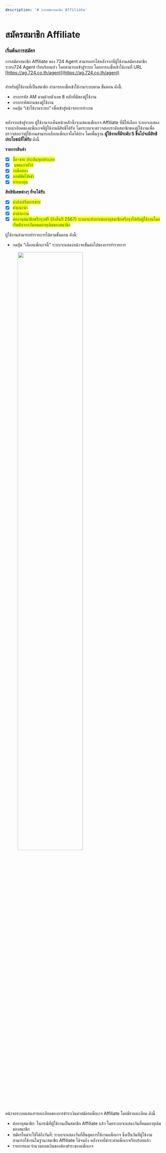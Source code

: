 ```yaml
---
description: '# การสมัครสมาชิก Affiliate'
---
```


# สมัครสมาชิก Affiliate

### เริ่มต้นการสมัคร

การสมัครสมาชิก Affiliate ของ 724 Agent สามารถทำได้หลังจากที่ผู้ใช้งานสมัครสมาชิกระบบ724 Agent เรียบร้อยแล้ว โดยสามารถเข้าสู่ระบบ โดยการลงชื่อเข้าใช้งานที่ URL [https://ag.724.co.th/agent](https://ag.724.co.th/agent)

<figure><img src="https://drive.google.com/uc?export=view&#x26;id=1lYgRiGzppFXHqCuXPr1qtoiOX3PXmC8T" alt=""><figcaption></figcaption></figure>

สำหรับผู้ใช้งานที่เป็นสมาชิก สามารถลงชื่อเข้าใช้งานระบบตาม ขั้นตอน ดังนี้:

* กรอกรหัส AM ตามด้วยตัวเลข 8 หลักที่มีของผู้ใช้งาน
* กรอกรหัสผ่านของผู้ใช้งาน
* กดปุ่ม “เข้าใช้งานระบบ” เพื่อเข้าสู่หน้าจอการทำงาน

<figure><img src="https://drive.google.com/uc?export=view&#x26;id=1Y-rkRDkAv8RmNKj3FI4M255fzd2KTfbl" alt=""><figcaption></figcaption></figure>

หลังจากเข้าสู่ระบบ ผู้ใช้งานจะเห็นหน้าหลักซึ่งจะแสดงแพ็กเกจ Affiliate ที่มีให้เลือก ระบบจะแสดงรายละเอียดของแพ็กเกจที่ผู้ใช้งานมีสิทธิ์ได้รับ โดยระบบจะตรวจสอบระดับสมาชิกของผู้ใช้งานเพื่อตรวจสอบว่าผู้ใช้งานสามารถเลือกแพ็กเกจใดได้บ้าง โดยพื้นฐาน **ผู้ใช้งานที่มีระดับ 5 ขึ้นไปจะมีสิทธิประโยชน์ที่ได้รับ** ดังนี้

**รายการสินค้า**

* [x] <mark style="color:green;">ซื้อ-ขาย ประกันทุกประเภท</mark>
* [x] &#x20;<mark style="color:green;">แพคเกจทัวร์</mark>&#x20;
* [x] <mark style="color:green;">รถมือสอง</mark>
* [x] <mark style="color:green;">ออฟฟิศให้เช่า</mark>
* [x] <mark style="color:green;">การลงทุน</mark>

**สิทธิพิเศษต่างๆ ที่จะได้รับ**

* [x] <mark style="color:green;">ค่าส่งเสริมการขาย</mark>
* [x] <mark style="color:green;">ค่าแนะนำ</mark>
* [x] <mark style="color:green;">ค่าสายงาน</mark>
* [x] <mark style="color:green;">ต่ออายุสมาชิกศรีกรุงฟรี (ถึงสิ้นปี 2567) ระบบจะทำการต่ออายุสมาชิกศรีกรุงให้กับผู้ใช้งานโดยเริ่มนับจากวันหมดอายุเดิมของสมาชิก</mark>

ผู้ใช้งานสามารถทำรายการได้ตามขั้นตอน ดังนี้:
- กดปุ่ม “เลือกแพ็กเกจนี้” ระบบจะแสดงหน้าจอขั้นต่อไปของการทำรายการ

<figure>
    <img src="https://drive.google.com/uc?export=view&id=1UlPvZGgGKjkuj-SH0WLyhRBSiNzHc0TM" alt="" style="width: 70%; max-width: 300px;">
    <figcaption></figcaption>
</figure>

หน้าจอระบบแสดงรายละเอียดของการชำระเงินค่าสมัครแพ็กเกจ Affiliate โดยมีรายละเอียด ดังนี้

- ต่ออายุสมาชิก: ในกรณีที่ผู้ใช้งานเป็นสมาชิก Affiliate แล้ว โดยระบบจะแสดงวันที่หมดอายุเดิมของสมาชิก
- สมัครใหม่จะใช้ได้ถึงวันที่: ระบบจะแสดงวันที่สิ้นสุดการใช้งานแพ็กเกจ ซึ่งเป็นวันที่ผู้ใช้งานสามารถใช้งานในฐานะสมาชิก Affiliate ได้จนถึง หลังจากที่ชำระค่าแพ็กเกจเรียบร้อยแล้ว
- รายการและจำนวนยอดเงินของต้องชำระของแพ็กเกจ
